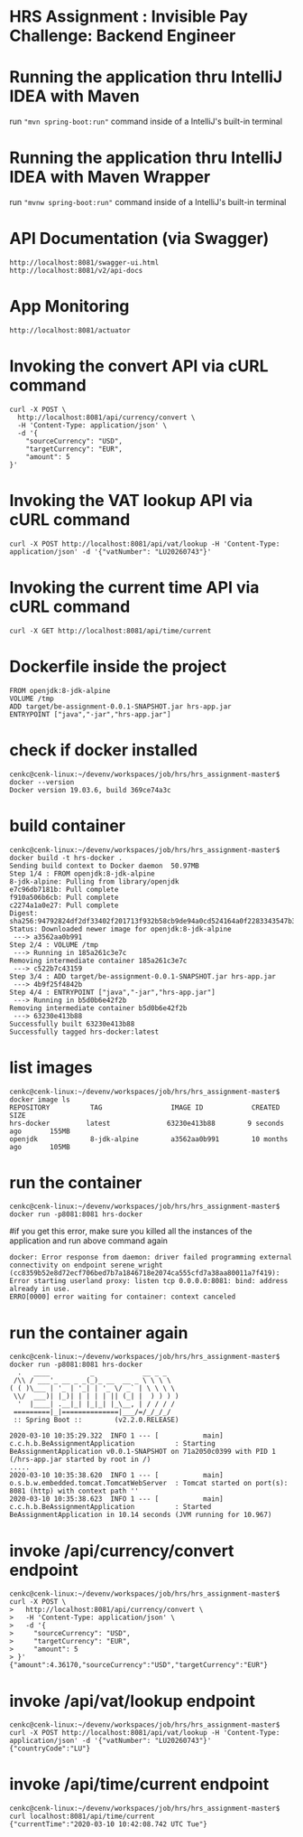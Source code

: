 # HRS Assignment : Invisible Pay Challenge: Backend Engineer

# Running the application thru IntelliJ IDEA with Maven
run `"mvn spring-boot:run"` command inside of a IntelliJ's built-in terminal

# Running the application thru IntelliJ IDEA with Maven Wrapper
run `"mvnw spring-boot:run"` command inside of a IntelliJ's built-in terminal

# API Documentation (via Swagger)
```
http://localhost:8081/swagger-ui.html
http://localhost:8081/v2/api-docs
```

# App Monitoring
`http://localhost:8081/actuator`

# Invoking the convert API via cURL command
```
curl -X POST \
  http://localhost:8081/api/currency/convert \
  -H 'Content-Type: application/json' \
  -d '{
    "sourceCurrency": "USD",
    "targetCurrency": "EUR",
    "amount": 5
}'
```

# Invoking the VAT lookup API via cURL command
```
curl -X POST http://localhost:8081/api/vat/lookup -H 'Content-Type: application/json' -d '{"vatNumber": "LU20260743"}'
```

# Invoking the current time API via cURL command
``` 
curl -X GET http://localhost:8081/api/time/current
```

# Dockerfile inside the project
```
FROM openjdk:8-jdk-alpine
VOLUME /tmp
ADD target/be-assignment-0.0.1-SNAPSHOT.jar hrs-app.jar
ENTRYPOINT ["java","-jar","hrs-app.jar"]
```
# check if docker installed
```
cenkc@cenk-linux:~/devenv/workspaces/job/hrs/hrs_assignment-master$ docker --version
Docker version 19.03.6, build 369ce74a3c
```

# build container
```
cenkc@cenk-linux:~/devenv/workspaces/job/hrs/hrs_assignment-master$ docker build -t hrs-docker .
Sending build context to Docker daemon  50.97MB
Step 1/4 : FROM openjdk:8-jdk-alpine
8-jdk-alpine: Pulling from library/openjdk
e7c96db7181b: Pull complete 
f910a506b6cb: Pull complete 
c2274a1a0e27: Pull complete 
Digest: sha256:94792824df2df33402f201713f932b58cb9de94a0cd524164a0f2283343547b3
Status: Downloaded newer image for openjdk:8-jdk-alpine
 ---> a3562aa0b991
Step 2/4 : VOLUME /tmp
 ---> Running in 185a261c3e7c
Removing intermediate container 185a261c3e7c
 ---> c522b7c43159
Step 3/4 : ADD target/be-assignment-0.0.1-SNAPSHOT.jar hrs-app.jar
 ---> 4b9f25f4842b
Step 4/4 : ENTRYPOINT ["java","-jar","hrs-app.jar"]
 ---> Running in b5d0b6e42f2b
Removing intermediate container b5d0b6e42f2b
 ---> 63230e413b88
Successfully built 63230e413b88
Successfully tagged hrs-docker:latest
```
# list images
```
cenkc@cenk-linux:~/devenv/workspaces/job/hrs/hrs_assignment-master$ docker image ls
REPOSITORY          TAG                 IMAGE ID            CREATED             SIZE
hrs-docker         latest              63230e413b88        9 seconds ago       155MB
openjdk             8-jdk-alpine        a3562aa0b991        10 months ago       105MB
```

# run the container
```
cenkc@cenk-linux:~/devenv/workspaces/job/hrs/hrs_assignment-master$ docker run -p8081:8081 hrs-docker
```
#if you get this error, make sure you killed all the instances of the application and run above command again
```
docker: Error response from daemon: driver failed programming external connectivity on endpoint serene_wright (cc8359b52e8d72ecf706bed7b7a1846718e2074ca555cfd7a38aa80011a7f419): Error starting userland proxy: listen tcp 0.0.0.0:8081: bind: address already in use.
ERRO[0000] error waiting for container: context canceled 
```

# run the container again
```
cenkc@cenk-linux:~/devenv/workspaces/job/hrs/hrs_assignment-master$ docker run -p8081:8081 hrs-docker
  .   ____          _            __ _ _
 /\\ / ___'_ __ _ _(_)_ __  __ _ \ \ \ \
( ( )\___ | '_ | '_| | '_ \/ _` | \ \ \ \
 \\/  ___)| |_)| | | | | || (_| |  ) ) ) )
  '  |____| .__|_| |_|_| |_\__, | / / / /
 =========|_|==============|___/=/_/_/_/
 :: Spring Boot ::        (v2.2.0.RELEASE)

2020-03-10 10:35:29.322  INFO 1 --- [           main] c.c.h.b.BeAssignmentApplication          : Starting BeAssignmentApplication v0.0.1-SNAPSHOT on 71a2050c0399 with PID 1 (/hrs-app.jar started by root in /)
.....
2020-03-10 10:35:38.620  INFO 1 --- [           main] o.s.b.w.embedded.tomcat.TomcatWebServer  : Tomcat started on port(s): 8081 (http) with context path ''
2020-03-10 10:35:38.623  INFO 1 --- [           main] c.c.h.b.BeAssignmentApplication          : Started BeAssignmentApplication in 10.14 seconds (JVM running for 10.967)
```

# invoke /api/currency/convert endpoint
```
cenkc@cenk-linux:~/devenv/workspaces/job/hrs/hrs_assignment-master$ curl -X POST \
>   http://localhost:8081/api/currency/convert \
>   -H 'Content-Type: application/json' \
>   -d '{
>     "sourceCurrency": "USD",
>     "targetCurrency": "EUR",
>     "amount": 5
> }'
{"amount":4.36170,"sourceCurrency":"USD","targetCurrency":"EUR"}
```

# invoke /api/vat/lookup endpoint
```
cenkc@cenk-linux:~/devenv/workspaces/job/hrs/hrs_assignment-master$ curl -X POST http://localhost:8081/api/vat/lookup -H 'Content-Type: application/json' -d '{"vatNumber": "LU20260743"}'
{"countryCode":"LU"}
```

# invoke /api/time/current endpoint
```
cenkc@cenk-linux:~/devenv/workspaces/job/hrs/hrs_assignment-master$ curl localhost:8081/api/time/current
{"currentTime":"2020-03-10 10:42:08.742 UTC Tue"}
```

